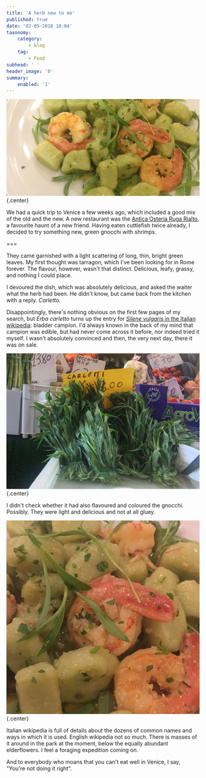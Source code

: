 ```yaml
---
title: 'A herb new to me'
published: true
date: '02-05-2018 10:04'
taxonomy:
    category:
        - blog
    tag:
        - Food
subhead: ' '
header_image: '0'
summary:
    enabled: '1'
---
```


 ![Gnocchi garnished with carletti](gnocchi-carletti.png){.center} 

We had a quick trip to Venice a few weeks ago, which included a good mix of the old and the new. A new restaurant was the [Antica Osteria Ruga Rialto](http://www.osteriarugarialto.com), a favourite haunt of a new friend. Having eaten cuttlefish twice already, I decided to try something new, green gnocchi with shrimps.

===

They came garnished with a light scattering of long, thin, bright green leaves. My first thought was tarragon, which I've been looking for in Rome forever. The flavour, however, wasn't that distinct. Delicious, leafy, grassy, and nothing I could place.

I devoured the dish, which was absolutely delicious, and asked the waiter what the herb had been. He didn't know, but came back from the kitchen with a reply. *Carletto.*

Disappointingly, there's nothing obvious on the first few pages of my search, but _Erba carletto_ turns up the entry for [_Silene vulgaris_ in the Italian wikipedia](https://it.wikipedia.org/wiki/Silene_vulgaris): bladder campion. I'd always known in the back of my mind that campion was edible, but had never come across it before, nor indeed tried it myself. I wasn't absolutely convinced and then, the very next day, there it was on sale.

![Carletti on sale](carletti.png){.center} 

I didn't check whether it had also flavoured and coloured the gnocchi. Possibly. They were light and delicious and not at all gluey. 

![Gnocchi garnished with carletti](gnocchi-carletti-2.png){.center} 

Italian wikipedia is full of details about the dozens of common names and ways in which it is used. English wikipedia not so much. There is masses of it around in the park at the moment, below the equally abundant elderflowers. I feel a foraging expedition coming on.

And to everybody who moans that you can't eat well in Venice, I say, "You're not doing it right".